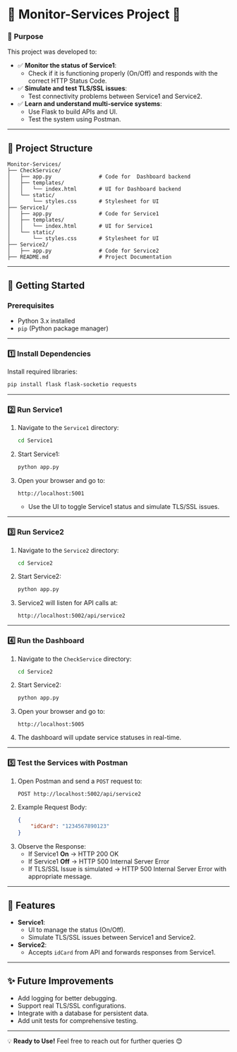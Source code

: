 
# 🌟 **Monitor-Services Project** 🌟

### 🎯 **Purpose**
This project was developed to:
- ✅ **Monitor the status of Service1**:
  - Check if it is functioning properly (On/Off) and responds with the correct HTTP Status Code.
- ✅ **Simulate and test TLS/SSL issues**:
  - Test connectivity problems between Service1 and Service2.
- ✅ **Learn and understand multi-service systems**:
  - Use Flask to build APIs and UI.
  - Test the system using Postman.

---

## 📂 **Project Structure**
```plaintext
Monitor-Services/
├── CheckService/
│   ├── app.py               # Code for  Dashboard backend
│   ├── templates/
│   │   └── index.html       # UI for Dashboard backend
│   └── static/
│       └── styles.css       # Stylesheet for UI
├── Service1/
│   ├── app.py               # Code for Service1
│   ├── templates/
│   │   └── index.html       # UI for Service1
│   └── static/
│       └── styles.css       # Stylesheet for UI
├── Service2/
│   ├── app.py               # Code for Service2
├── README.md                # Project Documentation
```

---

## 🚀 **Getting Started**

### Prerequisites
- Python 3.x installed
- `pip` (Python package manager)

---

### 1️⃣ **Install Dependencies**
Install required libraries:
```bash
pip install flask flask-socketio requests
```

---

### 2️⃣ **Run Service1**
1. Navigate to the `Service1` directory:
   ```bash
   cd Service1
   ```
2. Start Service1:
   ```bash
   python app.py
   ```
3. Open your browser and go to:
   ```
   http://localhost:5001
   ```
   - Use the UI to toggle Service1 status and simulate TLS/SSL issues.

---

### 3️⃣ **Run Service2**
1. Navigate to the `Service2` directory:
   ```bash
   cd Service2
   ```
2. Start Service2:
   ```bash
   python app.py
   ```
3. Service2 will listen for API calls at:
   ```
   http://localhost:5002/api/service2
   ```

---

### 4️⃣ **Run the Dashboard**
1. Navigate to the `CheckService` directory:
   ```bash
   cd Service2
   ```
2. Start Service2:
   ```bash
   python app.py
   ```
3. Open your browser and go to:
   ```
   http://localhost:5005
   ```
4. The dashboard will update service statuses in real-time.

---

### 5️⃣ **Test the Services with Postman**
1. Open Postman and send a `POST` request to:
   ```
   POST http://localhost:5002/api/service2
   ```
2. Example Request Body:
   ```json
   {
       "idCard": "1234567890123"
   }
   ```
3. Observe the Response:
   - If Service1 **On** → HTTP 200 OK
   - If Service1 **Off** → HTTP 500 Internal Server Error
   - If TLS/SSL Issue is simulated → HTTP 500 Internal Server Error with appropriate message.

---

## 📸 **Features**
- **Service1**:
  - UI to manage the status (On/Off).
  - Simulate TLS/SSL issues between Service1 and Service2.
- **Service2**:
  - Accepts `idCard` from API and forwards responses from Service1.

---

## ✨ **Future Improvements**
- Add logging for better debugging.
- Support real TLS/SSL configurations.
- Integrate with a database for persistent data.
- Add unit tests for comprehensive testing.

---

💡 **Ready to Use!** Feel free to reach out for further queries 😊
